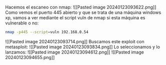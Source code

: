 Hacemos el escaneo con nmap:
![[Pasted image 20240123093622.png]]
Como vemos el puerto 445 abierto y que se trata de una máquina windows xp, vamos a ver mediante el script vuln de nmap si esta máquina es vulnerable o no:
```bash
nmap -p445 --script=vuln 192.168.0.54
```
![[Pasted image 20240123093714.png]]
Buscamos este exploit con metasploit:
![[Pasted image 20240123093834.png]]
Lo seleccionamos y lo lanzamos:
![[Pasted image 20240123094612.png]]
![[Pasted image 20240123094655.png]]
